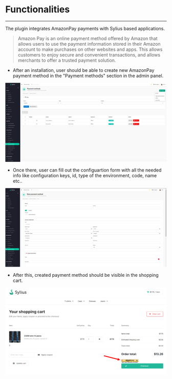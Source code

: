 # Functionalities

---

The plugin integrates AmazonPay payments with Sylius based applications.

>Amazon Pay is an online payment method offered by Amazon that allows users to use the payment information stored in their Amazon account to make purchases on other websites and apps.
This allows customers to enjoy secure and convenient transactions, and allows merchants to offer a trusted payment solution.

- After an installation, user should be able to create new AmazonPay payment method in the "Payment methods" section in the admin panel.

<div align="center">
    <img src="./images/amazon_methods.png"/>
</div>

- Once there, user can fill out the configuartion form with all the needed info like configuration keys, id, type of the environment, code, name etc..

<div align="center">
    <img src="./images/amazon_create.png"/>
</div>

- After this, created payment method should be visible in the shopping cart.

<div align="center">
    <img src="./images/amazon_payment.png"/>
</div>
